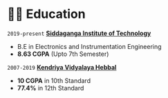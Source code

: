 # 👨‍🎓 Education

`2019-present` **[Siddaganga Institute of Technology](http://sit.ac.in/html/home.html)**

- B.E in Electronics and Instrumentation Engineering
- **8.63 CGPA** (Upto 7th Semester)

`2007-2019` **[Kendriya Vidyalaya Hebbal](https://hebbalbangalore.kvs.ac.in/)**

- **10 CGPA** in 10th Standard
- **77.4%** in 12th Standard

